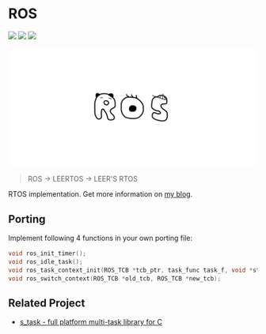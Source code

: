 # ROS

![](https://img.shields.io/badge/language-C-green.svg)
![](https://img.shields.io/badge/category-learning-blue.svg)
[![](https://img.shields.io/badge/blog-@LeeReindeer-red.svg)](https://leer.moe)

![LOGO](art/ros-logo.webp)

> ROS -> LEERTOS -> LEER'S RTOS

RTOS implementation. Get more information on [my blog](https://leer.moe/2019/05/12/ros/).

## Porting

Implement following 4 functions in your own porting file:

```c
void ros_init_timer();
void ros_idle_task();
void ros_task_context_init(ROS_TCB *tcb_ptr, task_func task_f, void *stack_top);
void ros_switch_context(ROS_TCB *old_tcb, ROS_TCB *new_tcb);
```

## Related Project

- [s_task - full platform multi-task library for C](https://github.com/LeeReindeer/ROS/issues/1)
